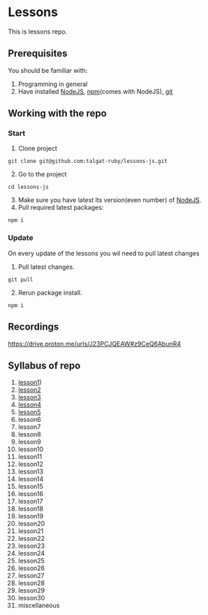 # Lessons

This is lessons repo.

## Prerequisites

You should be familiar with:

1. Programming in general
2. Have installed [NodeJS](https://nodejs.org), [npm](https://www.npmjs.com/)(comes with
   NodeJS), [git](https://git-scm.com/)

## Working with the repo

### Start

1. Clone project

```shell
git clone git@github.com:talgat-ruby/lessons-js.git
```

2. Go to the project

```shell
cd lessons-js
```

3. Make sure you have latest lts version(even number) of [NodeJS](https://nodejs.org/en).
4. Pull required latest packages:

```shell
npm i
```

### Update

On every update of the lessons you wil need to pull latest changes

1. Pull latest changes.

```shell
git pull
```

2. Rerun package install.

```shell
npm i
```

## Recordings

https://drive.proton.me/urls/J23PCJQEAW#z9CeQ6AbunR4

## Syllabus of repo

1. [lesson1](./lesson1))
2. [lesson2](./lesson2)
3. [lesson3](./lesson3)
4. [lesson4](./lesson4)
5. [lesson5](./lesson5)
6. lesson6
7. lesson7
8. lesson8
9. lesson9
10. lesson10
11. lesson11
12. lesson12
13. lesson13
14. lesson14
15. lesson15
16. lesson16
17. lesson17
18. lesson18
19. lesson19
20. lesson20
21. lesson21
22. lesson22
23. lesson23
24. lesson24
25. lesson25
26. lesson26
27. lesson27
28. lesson28
29. lesson29
30. lesson30
31. miscellaneous
